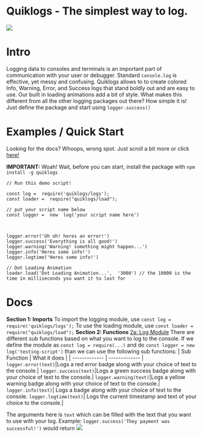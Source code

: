 # Quiklogs - The simplest way to log.
<img src="https://gcdnb.pbrd.co/images/lGnOZZzQJ7dV.png?o=1">

# Intro
Logging data to consoles and terminals is an important part of communication with your user or debugger. Standard `console.log` is effective, yet messy and confusing. Quiklogs allows to to create colored Info, Warning, Error, and Success logs that stand boldly out and are easy to use. Our built in loading animations add a bit of style. What makes this different from all the other logging packages out there? How simple it is! Just define the package and start using ```logger.success()```
# Examples / Quick Start
Looking for the docs? Whoops, wrong spot. Just scroll a bit more or click [here!](#Docs)

**IMPORTANT:** Woah! Wait, before you can start, install the package with `npm install -g quiklogs`
```
// Run this demo script!

const log =  require('quiklogs/logs');
const loader =  require("quiklogs/load");

// put your script name below
const logger =  new  log('your script name here')

  

logger.error('Uh oh! heres an error!')
logger.success('Everything is all good!')
logger.warning('Warning! something might happen...')
logger.info('Heres some info!')
logger.logtime('Heres some info!')

// Dot Loading Animation
loader.load('Dot Loading Animation...',  '3000') // the 10000 is the time in milliseconds you want it to last for
```
# Docs
**Section 1: Imports**
To import the logging module, use
 `
const log =  require('quiklogs/logs');
`
To use the loading module, use 
`
const loader =  require("quiklogs/load");
`
**Section 2: Functions**
<u>2a: Log Module</u>
There are different sub functions based on what you want to log to the console. If we define the module as `const log = require(...)` and do `const logger = new log('testing-script')` than we can use the following sub functions:
| Sub Function  | What it does |
| ------------- | ------------- |
`logger.error(text)`|Logs a red error badge along with your choice of text to the console.|
`logger.success(text)`|Logs a green success badge along with your choice of text to the console.| 
`logger.warning(text)`|Logs a yellow warning badge along with your choice of text to the console.|
`logger.info(text)`| Logs a  badge along with your choice of text to the console.
`logger.logtime(text)`| Logs the current timestamp and text of your choice to the console.|

The arguments here is `text` which can be filled with the text that you want to use with your log.
Example:
`logger.success('They payment was successful!')`
would return
![](https://gcdnb.pbrd.co/images/vkFegrxu4fL4.png?o=1)
